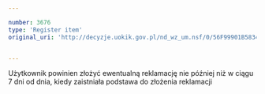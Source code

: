 ```yaml
---

number: 3676
type: 'Register item'
original_uri: 'http://decyzje.uokik.gov.pl/nd_wz_um.nsf/0/56F99901B58349F8C1257A6A0032EF10?OpenDocument'


---
```


Użytkownik powinien złożyć ewentualną reklamację nie później niż w ciągu 7 dni od dnia, kiedy zaistniała podstawa do złożenia reklamacji
